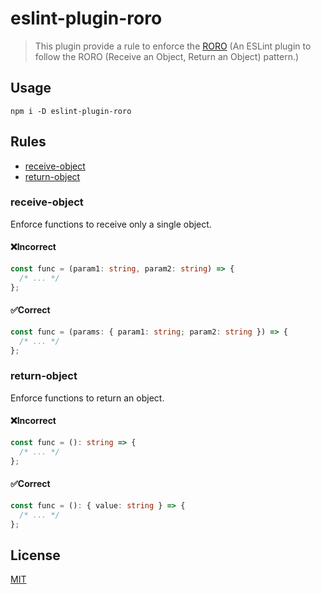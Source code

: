 # eslint-plugin-roro

> This plugin provide a rule to enforce the [RORO](https://medium.com/free-code-camp/elegant-patterns-in-modern-javascript-roro-be01e7669cbd) (An ESLint plugin to follow the RORO (Receive an Object, Return an Object) pattern.)

## Usage

```shell
npm i -D eslint-plugin-roro
```

## Rules

- [receive-object](#receive-object)
- [return-object](#return-object)

### receive-object

Enforce functions to receive only a single object.

#### ❌Incorrect

```typescript
const func = (param1: string, param2: string) => {
  /* ... */
};
```

#### ✅Correct

```typescript
const func = (params: { param1: string; param2: string }) => {
  /* ... */
};
```

### return-object

Enforce functions to return an object.

#### ❌Incorrect

```typescript
const func = (): string => {
  /* ... */
};
```

#### ✅Correct

```typescript
const func = (): { value: string } => {
  /* ... */
};
```

## License

[MIT](./LICENSE)
